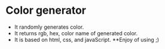 # Color generator
* It randomly generates color.
* It returns rgb, hex, color name of generated color.
* It is based on html, css, and javaScript. 
**Enjoy of using ;)
